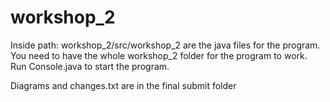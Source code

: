 # workshop_2

Inside path: workshop_2/src/workshop_2 are the java files for the program. You need to have the whole workshop_2 folder for the program to work. Run Console.java to start the program.

Diagrams and changes.txt are in the final submit folder
